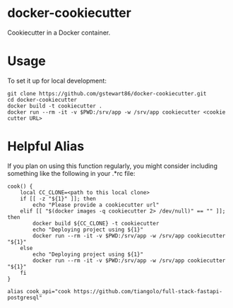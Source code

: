 # docker-cookiecutter

Cookiecutter in a Docker container.

# Usage

To set it up for local development:

```
git clone https://github.com/gstewart86/docker-cookiecutter.git
cd docker-cookiecutter
docker build -t cookiecutter .
docker run --rm -it -v $PWD:/srv/app -w /srv/app cookiecutter <cookie cutter URL>
```

# Helpful Alias

If you plan on using this function regularly, you might consider including something like the following in your .*rc file:

```
cook() { 
    local CC_CLONE=<path to this local clone>
    if [[ -z "${1}" ]]; then
        echo "Please provide a cookiecutter url"
    elif [[ "$(docker images -q cookiecutter 2> /dev/null)" == "" ]]; then
        docker build ${CC_CLONE} -t cookiecutter
        echo "Deploying project using ${1}"
        docker run --rm -it -v $PWD:/srv/app -w /srv/app cookiecutter "${1}"
    else
        echo "Deploying project using ${1}"
        docker run --rm -it -v $PWD:/srv/app -w /srv/app cookiecutter "${1}"
    fi
}

alias cook_api="cook https://github.com/tiangolo/full-stack-fastapi-postgresql"
```